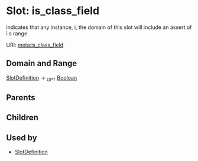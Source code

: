 
# Slot: is_class_field


indicates that any instance, i,  the domain of this slot will include an assert of i s range

URI: [meta:is_class_field](https://w3id.org/biolink/biolinkml/meta/is_class_field)

## Domain and Range

[SlotDefinition](SlotDefinition.md) ->  <sub>OPT</sub> [Boolean](Boolean.md)

## Parents


## Children


## Used by

 * [SlotDefinition](SlotDefinition.md)
